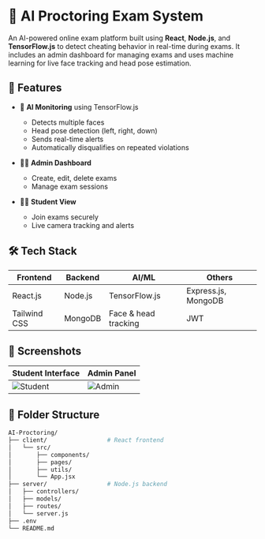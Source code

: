 # 🧠 AI Proctoring Exam System

An AI-powered online exam platform built using **React**, **Node.js**, and **TensorFlow.js** to detect cheating behavior in real-time during exams. It includes an admin dashboard for managing exams and uses machine learning for live face tracking and head pose estimation.

## 🚀 Features

- 🎥 **AI Monitoring** using TensorFlow.js
  - Detects multiple faces
  - Head pose detection (left, right, down)
  - Sends real-time alerts
  - Automatically disqualifies on repeated violations

- 👨‍💻 **Admin Dashboard**
  - Create, edit, delete exams
  - Manage exam sessions

- 👨‍🎓 **Student View**
  - Join exams securely
  - Live camera tracking and alerts

## 🛠️ Tech Stack

| Frontend      | Backend     | AI/ML               | Others               |
|---------------|-------------|---------------------|----------------------|
| React.js      | Node.js     | TensorFlow.js       | Express.js, MongoDB  |
| Tailwind CSS  | MongoDB     | Face & head tracking| JWT       |

## 📸 Screenshots

| Student Interface | Admin Panel |
|-------------------|-------------|
| ![Student](student-view.png) | ![Admin](admin-panel.png) |

## 📂 Folder Structure

```bash
AI-Proctoring/
├── client/                 # React frontend
│   └── src/
│       ├── components/
│       ├── pages/
│       ├── utils/
│       └── App.jsx
├── server/                 # Node.js backend
│   ├── controllers/
│   ├── models/
│   ├── routes/
│   └── server.js
├── .env
└── README.md
